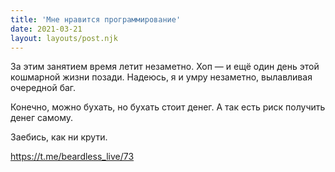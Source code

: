```yaml
---
title: 'Мне нравится программирование'
date: 2021-03-21
layout: layouts/post.njk
---
```


За этим занятием время летит незаметно. Хоп — и ещё один день этой кошмарной жизни позади. Надеюсь, я и умру незаметно, вылавливая очередной баг.

Конечно, можно бухать, но бухать стоит денег. А так есть риск получить денег самому.

Заебись, как ни крути.


https://t.me/beardless_live/73